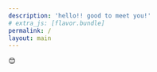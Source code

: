 ```yaml
---
description: 'hello!! good to meet you!'
# extra_js: [flavor.bundle]
permalink: /
layout: main
---
```


<span id="flavor">😊</span>
